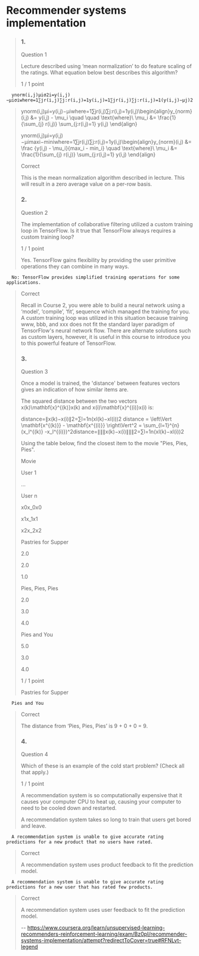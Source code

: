 # Recommender systems implementation
> ### 1.
> 
> Question 1
> 
> Lecture described using ‘mean normalization’ to do feature scaling of the ratings. What equation below best describes this algorithm?
> 
> 1 / 1 point
> 

      ynorm(i,j)μiσ2i=y(i,j)−μiσiwhere=1∑jr(i,j)∑j:r(i,j)=1y(i,j)=1∑jr(i,j)∑j:r(i,j)=1(y(i,j)−μj)2
> 
>  ynorm(i,j)μi=y(i,j)−μiwhere=1∑jr(i,j)∑j:r(i,j)=1y(i,j)\begin{align}y_{norm}(i,j) &= y(i,j) - \mu_i \quad \quad \text{where}\\ \mu_i &= \frac{1}{\sum_{j} r(i,j)} \sum_{j:r(i,j)=1} y(i,j) \end{align} 
> 
>  ynorm(i,j)μi=y(i,j)−μimaxi−miniwhere=1∑jr(i,j)∑j:r(i,j)=1y(i,j)\begin{align}y_{norm}(i,j) &= \frac {y(i,j) - \mu_i}{max_i - min_i} \quad \text{where}\\ \mu_i &= \frac{1}{\sum_{j} r(i,j)} \sum_{j:r(i,j)=1} y(i,j) \end{align} 
> 
> Correct
> 
> This is the mean normalization algorithm described in lecture. This will result in a zero average value on a per-row basis.
> 
> ### 2.
> 
> Question 2
> 
> The implementation of collaborative filtering utilized a custom training loop in TensorFlow. Is it true that TensorFlow always requires a custom training loop?
> 
> 1 / 1 point
> 
>  Yes. TensorFlow gains flexibility by providing the user primitive operations they can combine in many ways. 
> 

      No: TensorFlow provides simplified training operations for some applications. 
> 
> Correct
> 
> Recall in Course 2, you were able to build a neural network using a ‘model’, ‘compile’, ‘fit’, sequence which managed the training for you. A custom training loop was utilized in this situation because training www, bbb, and xxx does not fit the standard layer paradigm of TensorFlow's neural network flow. There are alternate solutions such as custom layers, however, it is useful in this course to introduce you to this powerful feature of TensorFlow.
> 
> ### 3.
> 
> Question 3
> 
> Once a model is trained, the 'distance' between features vectors gives an indication of how similar items are.
> 
> The squared distance between the two vectors x(k)\mathbf{x}^{(k)}x(k) and x(i)\mathbf{x}^{(i)}x(i) is:
> 
> distance=∥x(k)−x(i)∥2=∑l=1n(xl(k)−xl(i))2 distance = \left\Vert \mathbf{x^{(k)}} - \mathbf{x^{(i)}} \right\Vert^2 = \sum_{l=1}^{n}(x_l^{(k)} -x_l^{(i)})^2distance=∥∥∥​x(k)−x(i)∥∥∥​2=∑l=1n​(xl(k)​−xl(i)​)2
> 
> Using the table below, find the closest item to the movie "Pies, Pies, Pies".
> 
> Movie
> 
> User 1
> 
> …
> 
> User n
> 
> x0x_0x0​
> 
> x1x_1x1​
> 
> x2x_2x2​
> 
> Pastries for Supper
> 
> 2.0
> 
> 2.0
> 
> 1.0
> 
> Pies, Pies, Pies
> 
> 2.0
> 
> 3.0
> 
> 4.0
> 
> Pies and You
> 
> 5.0
> 
> 3.0
> 
> 4.0
> 
> 1 / 1 point
> 
>  Pastries for Supper 
> 

      Pies and You 
> 
> Correct
> 
> The distance from ‘Pies, Pies, Pies’ is 9 + 0 + 0 = 9.
> 
> ### 4.
> 
> Question 4
> 
> Which of these is an example of the cold start problem? (Check all that apply.)
> 
> 1 / 1 point
> 
>  A recommendation system is so computationally expensive that it causes your computer CPU to heat up, causing your computer to need to be cooled down and restarted. 
> 
>  A recommendation system takes so long to train that users get bored and leave. 
> 

      A recommendation system is unable to give accurate rating predictions for a new product that no users have rated. 
> 
> Correct
> 
> A recommendation system uses product feedback to fit the prediction model.
> 

      A recommendation system is unable to give accurate rating predictions for a new user that has rated few products. 
> 
> Correct
> 
> A recommendation system uses user feedback to fit the prediction model.
>
> -- https://www.coursera.org/learn/unsupervised-learning-recommenders-reinforcement-learning/exam/Bz0pI/recommender-systems-implementation/attempt?redirectToCover=true#RFNLvt-legend

